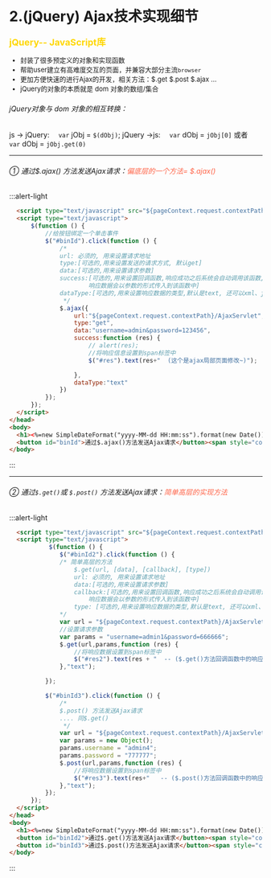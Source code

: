 # 2.(jQuery) Ajax技术实现细节
<font color=gold size=4>**jQuery-- JavaScript库**</font>
<font size=2>
* 封装了很多预定义的对象和实现函数
* 帮助user建立有高难度交互的页面，并兼容大部分主流`browser`
* 更加方便快速的进行Ajax的开发，相关方法：$.get  $.post  $.ajax ...
* jQuery的对象的本质就是 dom 对象的数组/集合
</font>  

###### jQuery对象与 dom 对象的相互转换：
js → jQuery:&emsp;    `var` jObj = `$(dObj)`;
jQuery →js:&emsp;	`var` dObj = `jObj[0]`  或者&emsp;`var` dObj = `jObj.get(0)`
***
###### ① 通过$.ajax() 方法发送Ajax请求：<font color=tomato>偏底层的一个方法= $.ajax()</font>
:::alert-light
```html
  <script type="text/javascript" src="${pageContext.request.contextPath}/js/jquery-1.7.2.min.js"></script>
  <script type="text/javascript">
      $(function () {
          //给按钮绑定一个单击事件
          $("#binId").click(function () {
              /*
              url: 必须的, 用来设置请求地址
              type:[可选的,用来设置发送的请求方式, 默认get]
              data:[可选的,用来设置请求参数]
              success:[可选的,用来设置回调函数,响应成功之后系统会自动调用该函数,
                      响应数据会以参数的形式传入到该函数中]
              dataType:[可选的,用来设置响应数据的类型,默认是text, 还可以xml、json...]
               */
              $.ajax({
                  url:"${pageContext.request.contextPath}/AjaxServlet",
                  type:"get",
                  data:"username=admin&password=123456",
                  success:function (res) {
                      // alert(res);
                      //将响应信息设置到span标签中
                      $("#res").text(res+"  (这个是ajax局部页面修改~)");

                  },
                  dataType:"text"
              })
          });
      });
  </script>
</head>
<body>
  <h1><%=new SimpleDateFormat("yyyy-MM-dd HH:mm:ss").format(new Date()) %><font color="#ff6347" size="2">时间不变, 说明页面没有重新加载~</font></h1>
  <button id="binId">通过$.ajax()方法发送Ajax请求</button><span style="color:red" id="res"></span>
</body>
```
:::
***
###### ② 通过`$.get()`或 `$.post()` 方法发送Ajax请求：<font color=tomato>简单高层的实现方法</font>
:::alert-light
```html
  <script type="text/javascript" src="${pageContext.request.contextPath}/js/jquery-1.7.2.min.js"></script>
  <script type="text/javascript">
      	   $(function () {
         	  $("#binId2").click(function () {
              /* 简单高层的方法
                  $.get(url, [data], [callback], [type])
                  url: 必须的, 用来设置请求地址
                  data:[可选的,用来设置请求参数]
                  callback:[可选的,用来设置回调函数,响应成功之后系统会自动调用该函数,
                      响应数据会以参数的形式传入到该函数中]
                  type: [可选的,用来设置响应数据的类型,默认是text, 还可以xml、json...]
              */
              var url = "${pageContext.request.contextPath}/AjaxServlet";
              //设置请求参数
              var params = "username=admin1&password=666666";
              $.get(url,params,function (res) {
                  //将响应数据设置到span标签中
                  $("#res2").text(res + "  -- ($.get()方法回调函数中的响应数据~)");
              },"text");

          });

          $("#binId3").click(function () {
              /*
              $.post() 方法发送Ajax请求
              .... 同$.get()
               */
              var url = "${pageContext.request.contextPath}/AjaxServlet";
              var params = new Object();
              params.username = "admin4";
              params.password = "777777";
              $.post(url,params,function (res) {
                  //将响应数据设置到span标签中
                  $("#res3").text(res+"   -- ($.post()方法回调函数中的响应数据~)");
              },"text");
          });
      });
  </script>
</head>
<body>
  <h1><%=new SimpleDateFormat("yyyy-MM-dd HH:mm:ss").format(new Date()) %><font color="#ff6347" size="2">时间不变, 说明页面没有重新加载~</font></h1>
  <button id="binId2">通过$.get()方法发送Ajax请求</button><span style="color:red" id="res2"></span><br>
  <button id="binId3">通过$.post()方法发送Ajax请求</button><span style="color:red" id="res3"></span>
</body>
```
:::

